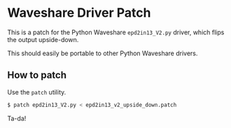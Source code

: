 # Waveshare Driver Patch

This is a patch for the Python Waveshare `epd2in13_V2.py` driver, which flips
the output upside-down.

This should easily be portable to other Python Waveshare drivers.

## How to patch

Use the `patch` utility.

```sh
$ patch epd2in13_V2.py < epd2in13_v2_upside_down.patch
```

Ta-da!
